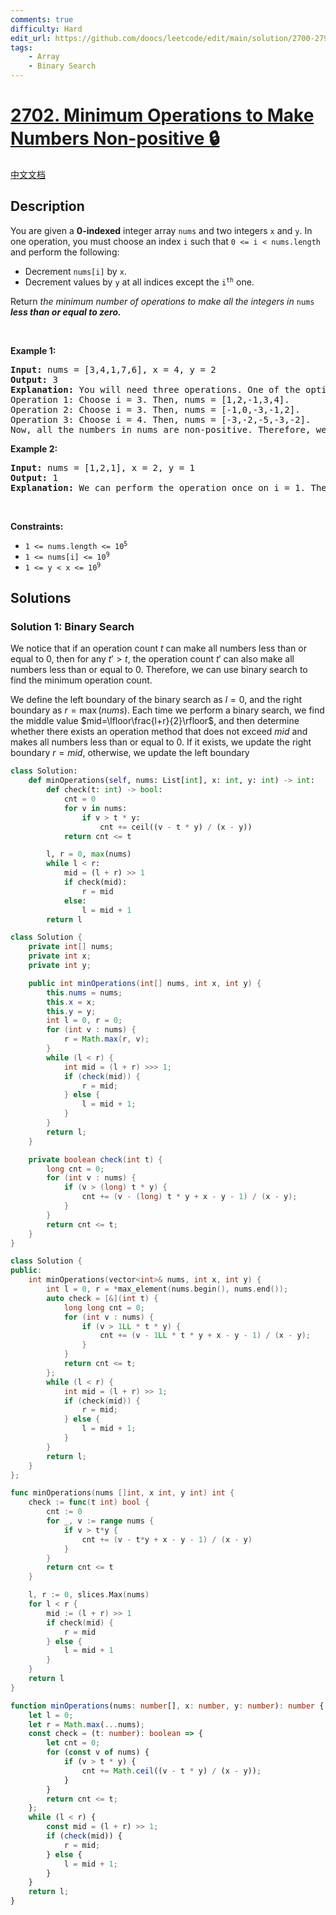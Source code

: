 ```yaml
---
comments: true
difficulty: Hard
edit_url: https://github.com/doocs/leetcode/edit/main/solution/2700-2799/2702.Minimum%20Operations%20to%20Make%20Numbers%20Non-positive/README_EN.md
tags:
    - Array
    - Binary Search
---
```


<!-- problem:start -->

# [2702. Minimum Operations to Make Numbers Non-positive 🔒](https://leetcode.com/problems/minimum-operations-to-make-numbers-non-positive)

[中文文档](/solution/2700-2799/2702.Minimum%20Operations%20to%20Make%20Numbers%20Non-positive/README.md)

## Description

<p>You are given a <strong>0-indexed</strong> integer array <code>nums</code> and two integers <code>x</code> and <code>y</code>. In one operation, you must choose an index <code>i</code> such that <code>0 &lt;= i &lt; nums.length</code> and perform the following:</p>

<ul>
	<li>Decrement <code>nums[i]</code> by <code>x</code>.</li>
	<li>Decrement values by <code>y</code> at all indices except the <code>i<sup>th</sup></code> one.</li>
</ul>

<p>Return <em>the minimum number of operations to make all the integers in </em><code>nums</code> <em><strong>less than or equal to zero.</strong></em></p>

<p>&nbsp;</p>
<p><strong class="example">Example 1:</strong></p>

<pre>
<strong>Input:</strong> nums = [3,4,1,7,6], x = 4, y = 2
<strong>Output:</strong> 3
<strong>Explanation:</strong> You will need three operations. One of the optimal sequence of operations is:
Operation 1: Choose i = 3. Then, nums = [1,2,-1,3,4]. 
Operation 2: Choose i = 3. Then, nums = [-1,0,-3,-1,2].
Operation 3: Choose i = 4. Then, nums = [-3,-2,-5,-3,-2].
Now, all the numbers in nums are non-positive. Therefore, we return 3.
</pre>

<p><strong class="example">Example 2:</strong></p>

<pre>
<strong>Input:</strong> nums = [1,2,1], x = 2, y = 1
<strong>Output:</strong> 1
<strong>Explanation:</strong> We can perform the operation once on i = 1. Then, nums becomes [0,0,0]. All the positive numbers are removed, and therefore, we return 1.
</pre>

<p>&nbsp;</p>
<p><strong>Constraints:</strong></p>

<ul>
	<li><code>1 &lt;= nums.length &lt;= 10<sup>5</sup></code></li>
	<li><code>1 &lt;= nums[i] &lt;= 10<sup>9</sup></code></li>
	<li><code>1 &lt;= y &lt; x &lt;= 10<sup>9</sup></code></li>
</ul>

## Solutions

<!-- solution:start -->

### Solution 1: Binary Search

We notice that if an operation count $t$ can make all numbers less than or equal to $0$, then for any $t' > t$, the operation count $t'$ can also make all numbers less than or equal to $0$. Therefore, we can use binary search to find the minimum operation count.

We define the left boundary of the binary search as $l=0$, and the right boundary as $r=\max(nums)$. Each time we perform a binary search, we find the middle value $mid=\lfloor\frac{l+r}{2}\rfloor$, and then determine whether there exists an operation method that does not exceed $mid$ and makes all numbers less than or equal to $0$. If it exists, we update the right boundary $r = mid$, otherwise, we update the left boundary

<!-- tabs:start -->

```python
class Solution:
    def minOperations(self, nums: List[int], x: int, y: int) -> int:
        def check(t: int) -> bool:
            cnt = 0
            for v in nums:
                if v > t * y:
                    cnt += ceil((v - t * y) / (x - y))
            return cnt <= t

        l, r = 0, max(nums)
        while l < r:
            mid = (l + r) >> 1
            if check(mid):
                r = mid
            else:
                l = mid + 1
        return l
```

```java
class Solution {
    private int[] nums;
    private int x;
    private int y;

    public int minOperations(int[] nums, int x, int y) {
        this.nums = nums;
        this.x = x;
        this.y = y;
        int l = 0, r = 0;
        for (int v : nums) {
            r = Math.max(r, v);
        }
        while (l < r) {
            int mid = (l + r) >>> 1;
            if (check(mid)) {
                r = mid;
            } else {
                l = mid + 1;
            }
        }
        return l;
    }

    private boolean check(int t) {
        long cnt = 0;
        for (int v : nums) {
            if (v > (long) t * y) {
                cnt += (v - (long) t * y + x - y - 1) / (x - y);
            }
        }
        return cnt <= t;
    }
}
```

```cpp
class Solution {
public:
    int minOperations(vector<int>& nums, int x, int y) {
        int l = 0, r = *max_element(nums.begin(), nums.end());
        auto check = [&](int t) {
            long long cnt = 0;
            for (int v : nums) {
                if (v > 1LL * t * y) {
                    cnt += (v - 1LL * t * y + x - y - 1) / (x - y);
                }
            }
            return cnt <= t;
        };
        while (l < r) {
            int mid = (l + r) >> 1;
            if (check(mid)) {
                r = mid;
            } else {
                l = mid + 1;
            }
        }
        return l;
    }
};
```

```go
func minOperations(nums []int, x int, y int) int {
	check := func(t int) bool {
		cnt := 0
		for _, v := range nums {
			if v > t*y {
				cnt += (v - t*y + x - y - 1) / (x - y)
			}
		}
		return cnt <= t
	}

	l, r := 0, slices.Max(nums)
	for l < r {
		mid := (l + r) >> 1
		if check(mid) {
			r = mid
		} else {
			l = mid + 1
		}
	}
	return l
}
```

```ts
function minOperations(nums: number[], x: number, y: number): number {
    let l = 0;
    let r = Math.max(...nums);
    const check = (t: number): boolean => {
        let cnt = 0;
        for (const v of nums) {
            if (v > t * y) {
                cnt += Math.ceil((v - t * y) / (x - y));
            }
        }
        return cnt <= t;
    };
    while (l < r) {
        const mid = (l + r) >> 1;
        if (check(mid)) {
            r = mid;
        } else {
            l = mid + 1;
        }
    }
    return l;
}
```

<!-- tabs:end -->

<!-- solution:end -->

<!-- problem:end -->
